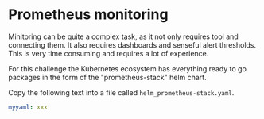 # Prometheus monitoring

Minitoring can be quite a complex task, as it not only requires tool and connecting them. It also requires dashboards and senseful alert thresholds. This is very time consuming and requires a lot of experience.

For this challenge the Kubernetes ecosystem has everything ready to go packages in the form of the "prometheus-stack" helm chart.

Copy the following text into a file called `helm_prometheus-stack.yaml`.

```yaml
myyaml: xxx
```
